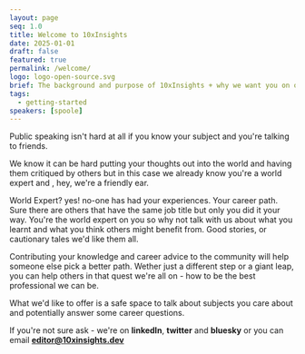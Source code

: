 ```yaml
---
layout: page
seq: 1.0
title: Welcome to 10xInsights
date: 2025-01-01
draft: false
featured: true
permalink: /welcome/
logo: logo-open-source.svg
brief: The background and purpose of 10xInsights + why we want you on our podcast.
tags:
  - getting-started
speakers: [spoole]
---
```

Public speaking isn't hard at all if you know your subject and you're talking to friends.

We know it can be hard putting your thoughts out into the world and having them critiqued by others but in this case we already know you're a world expert and , hey, we're a friendly ear.


World Expert?  yes! no-one has had your experiences.  Your career path.  Sure there are others that have the same job title but only you did it your way. You're the world expert on you so why not talk with us about what you learnt and what you think others might benefit from. Good stories, or cautionary tales we'd like them all.


Contributing your knowledge and career advice to the community will help someone else pick a better path. Wether just a different step or a giant leap, you can help others in that quest we're all on - how to be the best professional we can be.

What we'd like to offer is a safe space to talk about subjects you care about and potentially answer some career questions.

If you're not sure ask - we're on **linkedIn**, **twitter** and **bluesky** or you can email **editor@10xinsights.dev**




